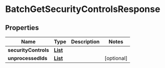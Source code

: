

# BatchGetSecurityControlsResponse


## Properties

| Name | Type | Description | Notes |
|------------ | ------------- | ------------- | -------------|
|**securityControls** | [**List**](List.md) |  |  |
|**unprocessedIds** | [**List**](List.md) |  |  [optional] |



